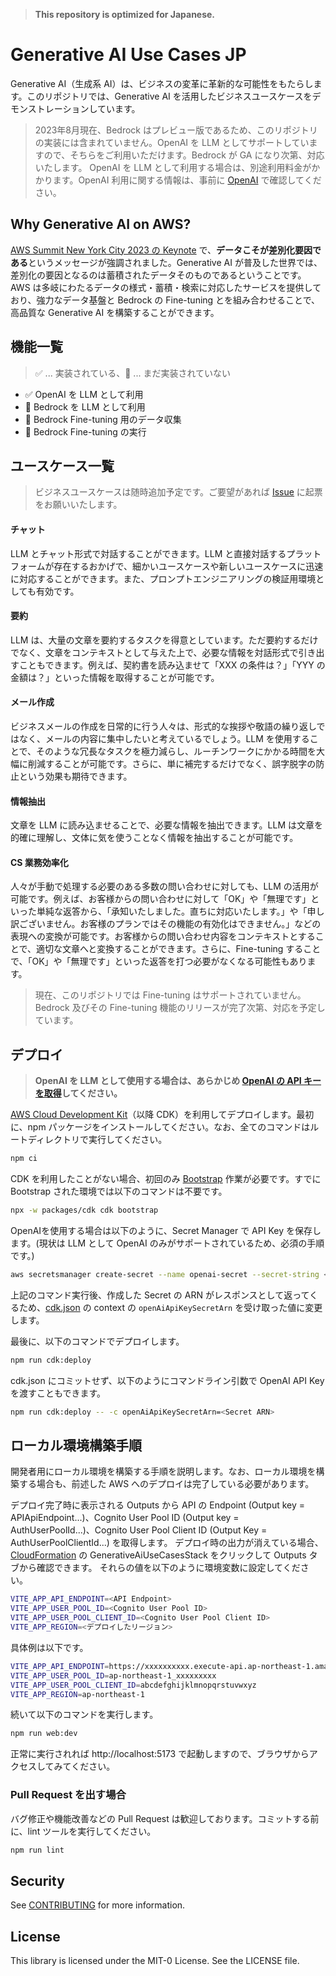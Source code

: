 > **This repository is optimized for Japanese.**

# Generative AI Use Cases JP

Generative AI（生成系 AI）は、ビジネスの変革に革新的な可能性をもたらします。このリポジトリでは、Generative AI を活用したビジネスユースケースをデモンストレーションしています。

> 2023年8月現在、Bedrock はプレビュー版であるため、このリポジトリの実装には含まれていません。OpenAI を LLM としてサポートしていますので、そちらをご利用いただけます。Bedrock が GA になり次第、対応いたします。
> OpenAI を LLM として利用する場合は、別途利用料金がかかります。OpenAI 利用に関する情報は、事前に [OpenAI](https://platform.openai.com/) で確認してください。

## Why Generative AI on AWS?

[AWS Summit New York City 2023 の Keynote](https://www.youtube.com/watch?v=1PkABWCJINM&t=1652s) で、**データこそが差別化要因である**というメッセージが強調されました。Generative AI が普及した世界では、差別化の要因となるのは蓄積されたデータそのものであるということです。AWS は多岐にわたるデータの様式・蓄積・検索に対応したサービスを提供しており、強力なデータ基盤と Bedrock の Fine-tuning とを組み合わせることで、高品質な Generative AI を構築することができます。

## 機能一覧

> :white_check_mark: ... 実装されている、:construction: ... まだ実装されていない

- :white_check_mark: OpenAI を LLM として利用
- :construction: Bedrock を LLM として利用
- :construction: Bedrock Fine-tuning 用のデータ収集
- :construction: Bedrock Fine-tuning の実行

## ユースケース一覧

> ビジネスユースケースは随時追加予定です。ご要望があれば [Issue](https://github.com/aws-samples/generative-ai-use-cases-jp/issues) に起票をお願いいたします。

#### チャット

LLM とチャット形式で対話することができます。LLM と直接対話するプラットフォームが存在するおかげで、細かいユースケースや新しいユースケースに迅速に対応することができます。また、プロンプトエンジニアリングの検証用環境としても有効です。

#### 要約

LLM は、大量の文章を要約するタスクを得意としています。ただ要約するだけでなく、文章をコンテキストとして与えた上で、必要な情報を対話形式で引き出すこともできます。例えば、契約書を読み込ませて「XXX の条件は？」「YYY の金額は？」といった情報を取得することが可能です。

#### メール作成

ビジネスメールの作成を日常的に行う人々は、形式的な挨拶や敬語の繰り返しではなく、メールの内容に集中したいと考えているでしょう。LLM を使用することで、そのような冗長なタスクを極力減らし、ルーチンワークにかかる時間を大幅に削減することが可能です。さらに、単に補完するだけでなく、誤字脱字の防止という効果も期待できます。

#### 情報抽出

文章を LLM に読み込ませることで、必要な情報を抽出できます。LLM は文章を的確に理解し、文体に気を使うことなく情報を抽出することが可能です。

#### CS 業務効率化

人々が手動で処理する必要のある多数の問い合わせに対しても、LLM の活用が可能です。例えば、お客様からの問い合わせに対して「OK」や「無理です」といった単純な返答から、「承知いたしました。直ちに対応いたします。」や「申し訳ございません。お客様のプランではその機能の有効化はできません。」などの表現への変換が可能です。お客様からの問い合わせ内容をコンテキストとすることで、適切な文章へと変換することができます。さらに、Fine-tuning することで、「OK」や「無理です」といった返答を打つ必要がなくなる可能性もあります。

> 現在、このリポジトリでは Fine-tuning はサポートされていません。
> Bedrock 及びその Fine-tuning 機能のリリースが完了次第、対応を予定しています。

## デプロイ

> **OpenAI を LLM として使用する場合は、あらかじめ [OpenAI の API キーを取得](https://platform.openai.com/account/api-keys)してください。**

[AWS Cloud Development Kit](https://aws.amazon.com/jp/cdk/)（以降 CDK）を利用してデプロイします。最初に、npm パッケージをインストールしてください。なお、全てのコマンドはルートディレクトリで実行してください。

```bash
npm ci
```

CDK を利用したことがない場合、初回のみ [Bootstrap](https://docs.aws.amazon.com/ja_jp/cdk/v2/guide/bootstrapping.html) 作業が必要です。すでに Bootstrap された環境では以下のコマンドは不要です。

```bash
npx -w packages/cdk cdk bootstrap
```

OpenAIを使用する場合は以下のように、Secret Manager で API Key を保存します。(現状は LLM として OpenAI のみがサポートされているため、必須の手順です。)

```bash
aws secretsmanager create-secret --name openai-secret --secret-string <Open AI の API キー>
```

上記のコマンド実行後、作成した Secret の ARN がレスポンスとして返ってくるため、[cdk.json](packages/cdk/cdk.json) の context の `openAiApiKeySecretArn` を受け取った値に変更します。

最後に、以下のコマンドでデプロイします。

```bash
npm run cdk:deploy
```

cdk.json にコミットせず、以下のようにコマンドライン引数で OpenAI API Key を渡すこともできます。

```bash
npm run cdk:deploy -- -c openAiApiKeySecretArn=<Secret ARN>
```

## ローカル環境構築手順

開発者用にローカル環境を構築する手順を説明します。なお、ローカル環境を構築する場合も、前述した AWS へのデプロイは完了している必要があります。

デプロイ完了時に表示される Outputs から API の Endpoint (Output key = APIApiEndpoint...)、Cognito User Pool ID (Output key = AuthUserPoolId...)、Cognito User Pool Client ID (Output Key = AuthUserPoolClientId...) を取得します。
デプロイ時の出力が消えている場合、[CloudFormation](https://console.aws.amazon.com/cloudformation/home) の GenerativeAiUseCasesStack をクリックして Outputs タブから確認できます。
それらの値を以下のように環境変数に設定してください。

```bash
VITE_APP_API_ENDPOINT=<API Endpoint>
VITE_APP_USER_POOL_ID=<Cognito User Pool ID>
VITE_APP_USER_POOL_CLIENT_ID=<Cognito User Pool Client ID>
VITE_APP_REGION=<デプロイしたリージョン>
```

具体例は以下です。

```bash
VITE_APP_API_ENDPOINT=https://xxxxxxxxxx.execute-api.ap-northeast-1.amazonaws.com/api/
VITE_APP_USER_POOL_ID=ap-northeast-1_xxxxxxxxx
VITE_APP_USER_POOL_CLIENT_ID=abcdefghijklmnopqrstuvwxyz
VITE_APP_REGION=ap-northeast-1
```

続いて以下のコマンドを実行します。

```bash
npm run web:dev
```

正常に実行されれば http://localhost:5173 で起動しますので、ブラウザからアクセスしてみてください。

### Pull Request を出す場合

バグ修正や機能改善などの Pull Request は歓迎しております。コミットする前に、lint ツールを実行してください。

```bash
npm run lint
```

## Security

See [CONTRIBUTING](CONTRIBUTING.md#security-issue-notifications) for more information.

## License

This library is licensed under the MIT-0 License. See the LICENSE file.

